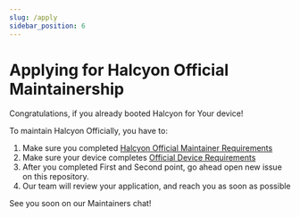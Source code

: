 ```yaml
---
slug: /apply
sidebar_position: 6
---
```

# Applying for Halcyon Official Maintainership

Congratulations, if you already booted Halcyon for Your device!

To maintain Halcyon Officially, you have to:  
1. Make sure you completed [Halcyon Official Maintainer Requirements](/maintainers-req)
2. Make sure your device completes [Official Device Requirements](/device-req)
3. After you completed First and Second point, go ahead open new issue on this repository.
4. Our team will review your application, and reach you as soon as possible

See you soon on our Maintainers chat!